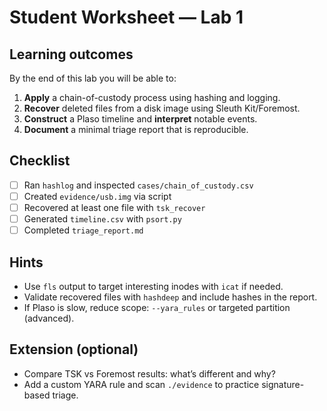 # Student Worksheet — Lab 1

## Learning outcomes
By the end of this lab you will be able to:

1. **Apply** a chain-of-custody process using hashing and logging.
2. **Recover** deleted files from a disk image using Sleuth Kit/Foremost.
3. **Construct** a Plaso timeline and **interpret** notable events.
4. **Document** a minimal triage report that is reproducible.

## Checklist
- [ ] Ran `hashlog` and inspected `cases/chain_of_custody.csv`  
- [ ] Created `evidence/usb.img` via script  
- [ ] Recovered at least one file with `tsk_recover`  
- [ ] Generated `timeline.csv` with `psort.py`  
- [ ] Completed `triage_report.md`

## Hints
- Use `fls` output to target interesting inodes with `icat` if needed.
- Validate recovered files with `hashdeep` and include hashes in the report.
- If Plaso is slow, reduce scope: `--yara_rules` or targeted partition (advanced).

## Extension (optional)
- Compare TSK vs Foremost results: what’s different and why?
- Add a custom YARA rule and scan `./evidence` to practice signature-based triage.
